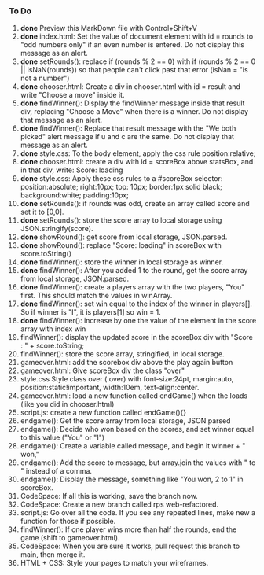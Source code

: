 ### To Do

1. **done** Preview this MarkDown file with Control+Shift+V
1. **done** index.html: Set the value of document element with id = rounds to "odd numbers only" if an even number is entered. Do not display this message as an alert.
1. **done** setRounds(): replace if (rounds % 2 == 0) with if (rounds % 2 == 0 || isNaN(rounds)) so that people can't click past that error (isNan = "is not a number")
1. **done** chooser.html: Create a div in chooser.html with id = result and write "Choose a move" inside it. 
1. **done** findWinner(): Display the findWinner message inside that result div, replacing "Choose a Move" when there is a winner. Do not display that message as an alert. 
1. **done** findWinner(): Replace that result message with the "We both picked" alert message if u and c are the same. Do not display that message as an alert. 
1. **done** style.css: To the body element, apply the css rule position:relative;
1. **done** chooser.html: create a div with id = scoreBox above statsBox, and in that div, write: Score: loading
1. **done** style.css: Apply these css rules to a #scoreBox selector: position:absolute; right:10px; top: 10px; border:1px solid black; background:white; padding:10px;
1. **done** setRounds(): if rounds was odd, create an array called score and set it to [0,0]. 
1. **done** setRounds(): store the score array to local storage using JSON.stringify(score).
1. **done** showRound(): get score from local storage, JSON.parsed.
1. **done** showRound(): replace "Score: loading" in scoreBox with score.toString()
1. **done** findWinner(): store the winner in local storage as winner.
1. **done** findWinner(): After you added 1 to the round, get the score array from local storage, JSON.parsed. 
1. **done** findWinner(): create a players array with the two players, "You" first. This should match the values in winArray. 
1. **done** findWinner(): set win equal to the index of the winner in players[]. So if winner is "I", it is players[1] so win = 1. 
1. **done** findWinner(): increase by one the value of the element in the score array with index win
1. findWinner(): display the updated score in the scoreBox div with "Score : " + score.toString;
1. findWinner(): store the score array, stringified, in local storage.
1. gameover.html: add the scorebox div above the play again button
1. gameover.html: Give scoreBox div the class "over" 
1. style.css Style class over (.over) with font-size:24pt, margin:auto, position:static!important, width:10em, text-align:center.
1. gameover.html: load a new function called endGame() when the <body> loads (like you did in chooser.html)
1. script.js: create a new function called endGame(){}
1. endgame(): Get the score array from local storage, JSON.parsed
1. endgame(): Decide who won based on the scores, and set winner equal to this value ("You" or "I")
1. endgame(): Create a variable called message, and begin it winner + " won,"
1. endgame(): Add the score to message, but array.join the values with " to " instead of a comma. 
1. endgame(): Display the message, something like "You won, 2 to 1" in scoreBox. 
1. CodeSpace: If all this is working, save the branch now. 
1. CodeSpace: Create a new branch called rps web-refactored. 
1. script.js: Go over all the code.  If you see any repeated lines, make new a function for those if possible.  
1. findWinner(): If one player wins more than half the rounds, end the game (shift to gameover.html).
1. CodeSpace: When you are sure it works, pull request this branch to main, then merge it.  
1. HTML + CSS: Style your pages to match your wireframes. 